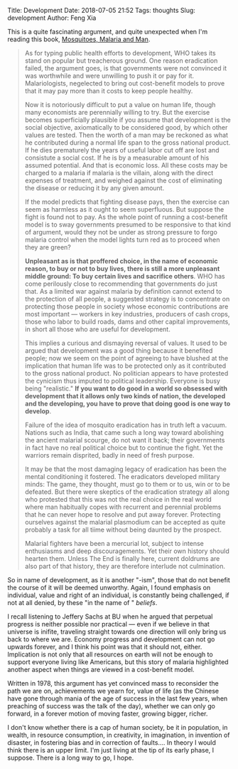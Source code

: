 Title: Development
Date: 2018-07-05 21:52
Tags: thoughts
Slug: development
Author: Feng Xia

This is a quite fascinating argument, and quite unexpected when I'm
reading this book, [Mosquitoes, Malaria and Man][1].

> As  for typing  public health  efforts to  development, WHO  takes its
> stand  on  popular  but  treacherous ground.  One  reason  eradication
> failed, the argument  goes, is that governments were  not convinced it
> was   worthwhile  and   were  unwilling   to  push   it  or   pay  for
> it.  Malariologists, negelected  to bring  out cost-benefit  models to
> prove that it may pay more than it costs to keep people healthy.
> 
> Now it is  notoriously difficult to put a value  on human life, though
> many  economists are  perennially  willing to  try.  But the  exercise
> becomes superficially plausible if you  assume that development is the
> social objective, axiomatically to be  considered good, by which other
> values are tested. Then the worth of  a man may be reckoned as what he
> contributed  during  a   normal  life  span  to   the  gross  national
> product. If he dies prematurely the  years of useful labor cut off are
> lost and consistute a social cost. If  he is by a measurable amount of
> his assumed potential. And that is  economic loss. All these costs may
> be charged  to a  malaria if  malaria is the  villain, along  with the
> direct  expenses  of  treatment,  and  weighed  against  the  cost  of
> eliminating the disease or reducing it by any given amount.
> 
> If the  model predicts that  fighting disease pays, then  the exercise
> can seem as harmless as it  ought to seem superfluous. But suppose the
> fight  is  found  not  to  pay.  As  the  whole  point  of  running  a
> cost-benefit model is to sway governments presumed to be responsive to
> that kind of  argument, would they not be under  as strong pressure to
> forgo malaria  control when the  model lights  turn red as  to proceed
> when they are green?
> 
> **Unpleasant as  is that proffered  choice, in the name  of economic
> reason, to buy or not to buy lives, there is still a more unpleasant
> middle ground: To buy certain  lives and sacrifice others**. WHO has
> come  perilously  close to  recommending  that  governments do  just
> that. As a  limited war against malaria by  definition cannot extend
> to  the  protection  of  all  people, a  suggested  strategy  is  to
> concentrate  on protecting  those people  in society  whose economic
> contributions are most important  &mdash; workers in key industries,
> producers of  cash crops, those who  labor to build roads,  dams and
> other capital  improvements, in short  all those who are  useful for
> development.
> 
> This implies a curious and dismaying  reversal of values. It used to
> be argued  that development  was a good  thing because  it benefited
> people; now we seem on the point  of agreeing to have blushed at the
> implication  that  human  life  was  to  be  protected  only  as  it
> contributed to the gross national  product. No politician appears to
> have protested  the cynicism  thus imputed to  political leadership.
> Everyone is busy  being "realistic."  **If you want to  do good in a
> world so obsessed with development that  it allows only two kinds of
> nation, the  developed and  the developing, you  have to  prove that
> doing good is one way to develop**.
> 
> Failure  of the  idea  of mosquito  eradication has  in  truth left  a
> vacuum.  Nations such  as  India, that  came such  a  long way  toward
> abolishing the  ancient malarial scourge,  do not want it  back; their
> governments in fact have no real  political choice but to continue the
> fight.  Yet the  warriors remain  disprited,  badly in  need of  fresh
> purpose.
> 
> It may  be that the most  damaging legacy of eradication  has been the
> mental conditioning  it fostered.  The eradicators  developed military
> minds: The game, they thought, must go to  them or to us, win or to be
> defeated.  But there  were skeptics  of the  eradication strategy  all
> along who  protested that  this was  not the real  choice in  the real
> world where man habitually copes with recurrent and perennial problems
> that he  can never hope  to resolve  and put away  forever. Protecting
> ourselves against  the malarial  plasmodium can  be accepted  as quite
> probably a task for all tiime without being daunted by the prospect.
> 
> Malarial  fighters  have been  a  mercurial  lot, subject  to  intense
> enthusiasms  and deep  discouragements. Yet  their own  history should
> hearten them.  Unless The  End is finally  here, current  doldrums are
> also  part  of   that  history,  they  are   therefore  interlude  not
> culmination.
> 

So in name of development, as it is another "-ism", those that do not
benefit the course of it will be deemed unworthy. Again, I found
emphasis on individual, value and right of an individual, is
constantly being challenged, if not at all denied, by these "in the
name of <fill in your label>" _beliefs_. 

I  recall  listening to  Jeffery  Sachs  at  BU  when he  argued  that
perpetual progress is  neither possible nor practical  &mdash; even if
we believe in that universe is inifite, traveling straight towards one
direction will  only bring us back  to where we are.  Economy progress
and development can not go upwards  forever, and I think his point was
that it should not, either. Implication is not only that all resources
on earth will not be enough to support everyone living like Americans,
but this story  of malaria highlighted another aspect  when things are
viewed in a cost-benefit model.

Written in  1978, this argument  has yet convinced mass  to reconsider
the path we are  on, achievements we yearn for, value  of life (as the
Chinese have gone through mania of the  age of success in the last few
years, when preaching of success was  the talk of the day), whether we
can only  go forward, in  a forever  motion of moving  faster, growing
bigger, richer.

I  don't know  whether there  is  a cap  of  human society,  be it  in
population,  in wealth,  in  resource consumption,  in creativity,  in
imagination,  in  invention of  disaster,  in  fostering bias  and  in
correction of  faults.... In theory  I would  think there is  an upper
limit. I'm just living at the tip of its early phase, I suppose. There
is a long way to go, I hope.  


[1]: https://www.amazon.com/Mosquitoes-Malaria-Man-History-Hostilities/dp/0525160256
